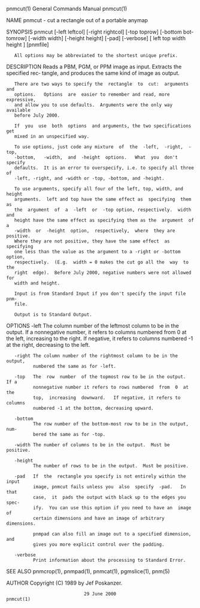 pnmcut(1)                  General Commands Manual                  pnmcut(1)

NAME
       pnmcut - cut a rectangle out of a portable anymap

SYNOPSIS
       pnmcut  [-left  leftcol] [-right rightcol] [-top toprow] [-bottom bot‐
       tomrow] [-width width] [-height height] [-pad] [-verbose] [  left  top
       width height ] [pnmfile]

       All options may be abbreviated to the shortest unique prefix.

DESCRIPTION
       Reads  a PBM, PGM, or PPM image as input.  Extracts the specified rec‐
       tangle, and produces the same kind of image as output.

       There are two ways to specify the  rectangle  to  cut:  arguments  and
       options.   Options  are  easier to remember and read, more expressive,
       and allow you to use defaults.  Arguments were the only way  available
       before July 2000.

       If  you  use  both  options  and arguments, the two specifications get
       mixed in an unspecified way.

       To use options, just code any mixture  of  the  -left,  -right,  -top,
       -bottom,   -width,  and  -height  options.   What  you  don't  specify
       defaults.  It is an error to overspecify, i.e. to specify all three of
       -left, -right, and -width or -top, -bottom, and -height.

       To use arguments, specify all four of the left, top, width, and height
       arguments.  left and top have the same effect as  specifying  them  as
       the  argument  of  a  -left  or  -top option, respectively.  width and
       height have the same effect as specifying them as the  argument  of  a
       -width  or  -height  option,  respectively,  where  they are positive.
       Where they are not positive, they have the same effect  as  specifying
       one less than the value as the argument to a -right or -bottom option,
       respectively.  (E.g.  width = 0 makes the cut go all the  way  to  the
       right  edge).  Before July 2000, negative numbers were not allowed for
       width and height.

       Input is from Standard Input if you don't specify the input file  pnm‐
       file.

       Output is to Standard Output.

OPTIONS
       -left  The  column  number of the leftmost column to be in the output.
              If a nonnegative number, it refers to columns numbered  from  0
              at  the  left, increasing to the right.  If negative, it refers
              to columns numbered -1 at the right, decreasing to the left.

       -right The column number of the rightmost column to be in the  output,
              numbered the same as for -left.

       -top   The  row  number  of the topmost row to be in the output.  If a
              nonnegative number it refers to rows numbered  from  0  at  the
              top,  increasing  downward.   If negative, it refers to columns
              numbered -1 at the bottom, decreasing upward.

       -bottom
              The row number of the bottom-most row to be in the output, num‐
              bered the same as for -top.

       -width The number of columns to be in the output.  Must be positive.

       -height
              The number of rows to be in the output.  Must be positive.

       -pad   If  the  rectangle you specify is not entirely within the input
              image, pnmcut fails unless you  also  specify  -pad.   In  that
              case,  it  pads the output with black up to the edges you spec‐
              ify.  You can use this option if you need to have an  image  of
              certain dimensions and have an image of arbitrary dimensions.

              pnmpad can also fill an image out to a specified dimension, and
              gives you more explicit control over the padding.

       -verbose
              Print information about the processing to Standard Error.

SEE ALSO
       pnmcrop(1), pnmpad(1), pnmcat(1), pgmslice(1), pnm(5)

AUTHOR
       Copyright (C) 1989 by Jef Poskanzer.

                                 29 June 2000                       pnmcut(1)
